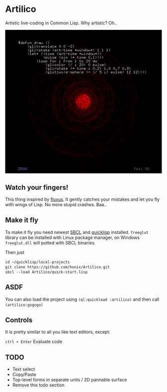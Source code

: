 # Artilico
Artistic live-coding in Common Lisp. Why artistic? Oh..

![artilico](/artilico-shot.png)

## Watch your fingers!
This thing inspired by [fluxus](https://en.wikipedia.org/wiki/Fluxus_(programming_environment)). It gently catches your mistakes and let you fly with wings of Lisp. No more stupid crashes. Baa..

## Make it fly

To make it fly you need newest [SBCL](http://www.sbcl.org/platform-table.html) and [quicklisp](https://www.quicklisp.org/beta/) installed. ```freeglut``` library can be installed with Linux package manager, on Windows ```freeglut.dll``` will putted with SBCL binaries.

Then just

```
cd ~/quicklisp/local-projects
git clone https://github.com/honix/Artilico.git
sbcl --load Artilico/quick-start.lisp

```

## ASDF

You can also load the project using `(ql:quickload :artilico)` and then call `(artilico:gogogo)`

## Controls
It is pretty similar to all you like text editors, except:

```ctrl + Enter``` Evaluate code

## TODO
- Text select
- Copy/Paste
- Top-level forms in separate units / 2D pannable surface
- Remove this todo section
